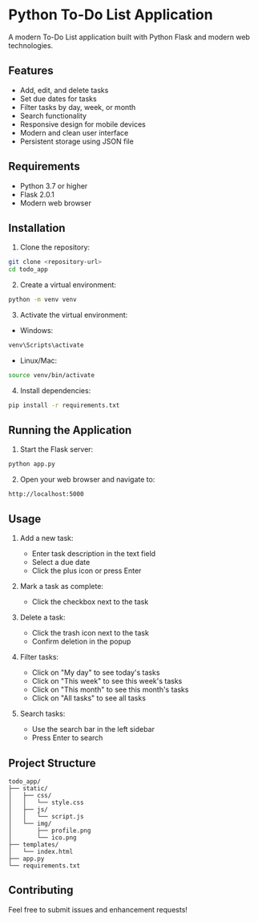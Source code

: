 # Python To-Do List Application

A modern To-Do List application built with Python Flask and modern web technologies.

## Features

- Add, edit, and delete tasks
- Set due dates for tasks
- Filter tasks by day, week, or month
- Search functionality
- Responsive design for mobile devices
- Modern and clean user interface
- Persistent storage using JSON file

## Requirements

- Python 3.7 or higher
- Flask 2.0.1
- Modern web browser

## Installation

1. Clone the repository:

```bash
git clone <repository-url>
cd todo_app
```

2. Create a virtual environment:

```bash
python -m venv venv
```

3. Activate the virtual environment:

- Windows:

```bash
venv\Scripts\activate
```

- Linux/Mac:

```bash
source venv/bin/activate
```

4. Install dependencies:

```bash
pip install -r requirements.txt
```

## Running the Application

1. Start the Flask server:

```bash
python app.py
```

2. Open your web browser and navigate to:

```
http://localhost:5000
```

## Usage

1. Add a new task:

   - Enter task description in the text field
   - Select a due date
   - Click the plus icon or press Enter

2. Mark a task as complete:

   - Click the checkbox next to the task

3. Delete a task:

   - Click the trash icon next to the task
   - Confirm deletion in the popup

4. Filter tasks:

   - Click on "My day" to see today's tasks
   - Click on "This week" to see this week's tasks
   - Click on "This month" to see this month's tasks
   - Click on "All tasks" to see all tasks

5. Search tasks:
   - Use the search bar in the left sidebar
   - Press Enter to search

## Project Structure

```
todo_app/
├── static/
│   ├── css/
│   │   └── style.css
│   ├── js/
│   │   └── script.js
│   └── img/
│       ├── profile.png
│       └── ico.png
├── templates/
│   └── index.html
├── app.py
└── requirements.txt
```

## Contributing

Feel free to submit issues and enhancement requests!
